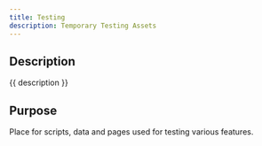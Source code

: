 ```yaml
---
title: Testing
description: Temporary Testing Assets
---
```


## Description 

{{ description }}

## Purpose

Place for scripts, data and pages used for testing various features.

